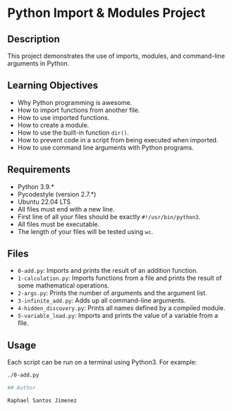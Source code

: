 # Python Import & Modules Project

## Description

This project demonstrates the use of imports, modules, and command-line arguments in Python.

## Learning Objectives

- Why Python programming is awesome.
- How to import functions from another file.
- How to use imported functions.
- How to create a module.
- How to use the built-in function `dir()`.
- How to prevent code in a script from being executed when imported.
- How to use command line arguments with Python programs.

## Requirements

- Python 3.9.*
- Pycodestyle (version 2.7.*)
- Ubuntu 22.04 LTS
- All files must end with a new line.
- First line of all your files should be exactly `#!/usr/bin/python3`.
- All files must be executable.
- The length of your files will be tested using `wc`.

## Files

- `0-add.py`: Imports and prints the result of an addition function.
- `1-calculation.py`: Imports functions from a file and prints the result of some mathematical operations.
- `2-args.py`: Prints the number of arguments and the argument list.
- `3-infinite_add.py`: Adds up all command-line arguments.
- `4-hidden_discovery.py`: Prints all names defined by a compiled module.
- `5-variable_load.py`: Imports and prints the value of a variable from a file.

## Usage

Each script can be run on a terminal using Python3. For example:

```bash
./0-add.py

## Author

Raphael Santos Jimenez

